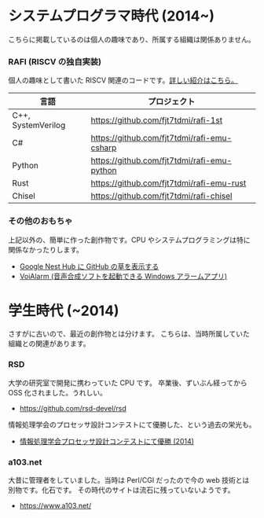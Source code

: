 # システムプログラマ時代 (2014~)

こちらに掲載しているのは個人の趣味であり、所属する組織は関係ありません。

### RAFI (RISCV の独自実装)

個人の趣味として書いた RISCV 関連のコードです。[詳しい紹介はこちら。](/posts/about-rafi/)

| 言語 | プロジェクト |
| -- | -- |
| C++, SystemVerilog | https://github.com/fjt7tdmi/rafi-1st |
| C# | https://github.com/fjt7tdmi/rafi-emu-csharp |
| Python | https://github.com/fjt7tdmi/rafi-emu-python |
| Rust | https://github.com/fjt7tdmi/rafi-emu-rust |
| Chisel | https://github.com/fjt7tdmi/rafi-chisel |

### その他のおもちゃ

上記以外の、簡単に作った創作物です。CPU やシステムプログラミングは特に関係なかったりします。

* [Google Nest Hub に GitHub の草を表示する](https://github.com/fjt7tdmi/grass-photo)
* [VoiAlarm (音声合成ソフトを起動できる Windows アラームアプリ)](https://github.com/fjt7tdmi/voi-alarm)
  
# 学生時代 (~2014)

さすがに古いので、最近の創作物とは分けます。
こちらは、当時所属していた組織との関連があります。

### RSD

大学の研究室で開発に携わっていた CPU です。
卒業後、ずいぶん経ってから OSS 化されました。うれしい。

* https://github.com/rsd-devel/rsd

情報処理学会のプロセッサ設計コンテストにて優勝した、という過去の栄光も。

* [情報処理学会プロセッサ設計コンテストにて優勝 (2014)](http://www.arch.cs.titech.ac.jp/contest/)

### a103.net

大昔に管理者をしていました。当時は Perl/CGI だったので今の web 技術とは別物です。化石です。
その時代のサイトは流石に残っていないようです。

- https://www.a103.net/

